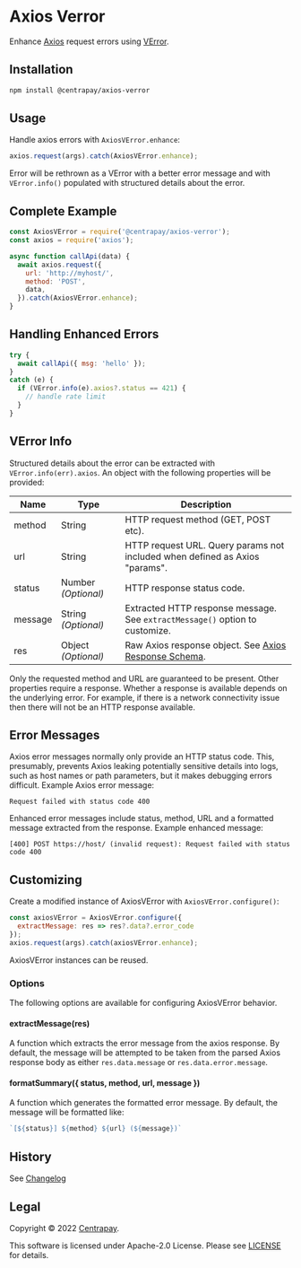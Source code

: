 # Axios Verror

Enhance [Axios] request errors using [VError].


## Installation

```bash
npm install @centrapay/axios-verror
```


## Usage

Handle axios errors with `AxiosVError.enhance`:

```javascript
axios.request(args).catch(AxiosVError.enhance);
```

Error will be rethrown as a VError with a better error message and
with `VError.info()` populated with structured details about the
error.


## Complete Example

```javascript
const AxiosVError = require('@centrapay/axios-verror');
const axios = require('axios');

async function callApi(data) {
  await axios.request({
    url: 'http://myhost/',
    method: 'POST',
    data,
  }).catch(AxiosVError.enhance);
}
```

## Handling Enhanced Errors

```javascript
try {
  await callApi({ msg: 'hello' });
}
catch (e) {
  if (VError.info(e).axios?.status == 421) {
    // handle rate limit
  }
}
```

## VError Info

Structured details about the error can be extracted with
`VError.info(err).axios`. An object with the following properties will be
provided:

| Name    | Type                 | Description                                                                  |
| -       | -                    | -                                                                            |
| method  | String               | HTTP request method (GET, POST etc).                                         |
| url     | String               | HTTP request URL. Query params not included when defined as Axios "params".  |
| status  | Number *(Optional)* | HTTP response status code.                                                   |
| message | String *(Optional)* | Extracted HTTP response message. See `extractMessage()` option to customize. |
| res     | Object *(Optional)* | Raw Axios response object. See [Axios Response Schema].

Only the requested method and URL are guaranteed to be present. Other
properties require a response. Whether a response is available depends on
the underlying error. For example, if there is a network connectivity issue
then there will not be an HTTP response available.


## Error Messages

Axios error messages normally only provide an HTTP status code. This,
presumably, prevents Axios leaking potentially sensitive details into logs,
such as host names or path parameters, but it makes debugging errors difficult.
Example Axios error message:

```
Request failed with status code 400
```

Enhanced error messages include status, method, URL and a formatted
message extracted from the response. Example enhanced message:

```
[400] POST https://host/ (invalid request): Request failed with status code 400
```

## Customizing

Create a modified instance of AxiosVError with `AxiosVError.configure()`:

```javascript
const axiosVError = AxiosVError.configure({
  extractMessage: res => res?.data?.error_code
});
axios.request(args).catch(axiosVError.enhance);
```

AxiosVError instances can be reused.


### Options

The following options are available for configuring AxiosVError behavior.

#### extractMessage(res)

A function which extracts the error message from the axios response. By
default, the message will be attempted to be taken from the parsed Axios
response body as either `res.data.message` or `res.data.error.message`.

#### formatSummary({ status, method, url, message })

A function which generates the formatted error message. By
default, the message will be formatted like:

```javascript
`[${status}] ${method} ${url} (${message})`
```


## History

See [Changelog](./CHANGELOG.md)

## Legal

Copyright © 2022 [Centrapay][].

This software is licensed under Apache-2.0 License. Please see [LICENSE](/LICENSE) for details.


[Centrapay]: https://centrapay.com/
[Axios]: https://axios-http.com/
[VError]: https://github.com/joyent/node-verror
[Axios Response Schema]: https://axios-http.com/docs/res_schema
